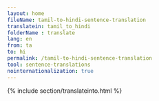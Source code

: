 ```yaml
---
layout: home
fileName: tamil-to-hindi-sentence-translation
translatein: tamil_to_hindi
folderName : translate
lang: en
from: ta
to: hi
permalink: /tamil-to-hindi-sentence-translation
tool: sentence-translations
nointernationalization: true
---
```

{% include section/translateinto.html %}
